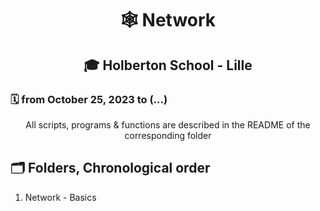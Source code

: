 # <p align="center">🕸️ Network</p>
## <p align="center">🎓 Holberton School - Lille</p>
### 🗓️ from October 25, 2023 to (...)

<p align="center">All scripts, programs & functions are described in the README of the corresponding folder</p>

<h2>🗂️ Folders, Chronological order</h2>
<ol>
<li>Network - Basics</li>
